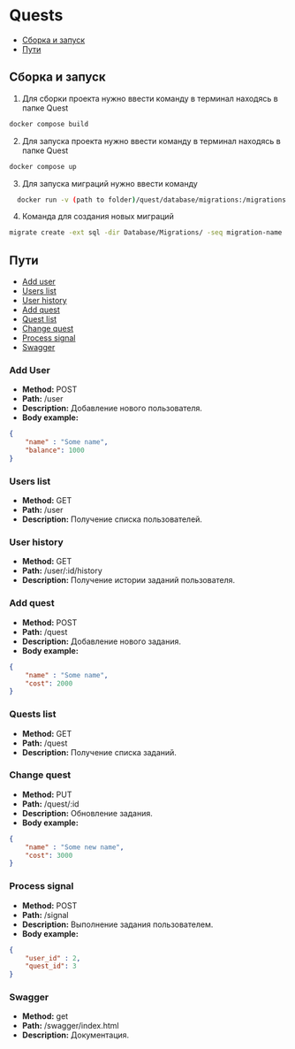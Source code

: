 # Quests
- [Сборка и запуск](#запуск)
- [Пути](#Пути)
## Сборка и запуск
1. Для сборки проекта нужно ввести команду в терминал находясь в папке Quest
```sh
docker compose build
```
2. Для запуска проекта нужно ввести команду в терминал находясь в папке Quest
```sh
docker compose up
```
3. Для запуска миграций нужно ввести команду
```sh
  docker run -v (path to folder)/quest/database/migrations:/migrations --network host migrate/migrate -path=/migrations/ -database "postgres://postgres:postgres@localhost:5432/quests?sslmode=disable" up
```
4. Команда для создания новых миграций
```sh
migrate create -ext sql -dir Database/Migrations/ -seq migration-name
```
## Пути

- [Add user](#add-user)
- [Users list](#users-list)
- [User history](#user-history)
- [Add quest](#add-quest)
- [Quest list](#quests-list)
- [Change quest](#change-quest)
- [Process signal](#process-signal)
- [Swagger](#swagger)

### Add User
- **Method:** POST
- **Path:** /user
- **Description:** Добавление нового пользователя.
- **Body example:**
```json
{
    "name" : "Some name",
    "balance": 1000
}
```

### Users list
- **Method:** GET
- **Path:** /user
- **Description:** Получение списка пользователей.

### User history
- **Method:** GET
- **Path:** /user/:id/history
- **Description:** Получение истории заданий пользователя.

### Add quest
- **Method:** POST
- **Path:** /quest
- **Description:** Добавление нового задания.
- **Body example:**
```json
{
    "name" : "Some name",
    "cost": 2000
}
```

### Quests list
- **Method:** GET
- **Path:** /quest
- **Description:** Получение списка заданий.

### Change quest
- **Method:** PUT
- **Path:** /quest/:id
- **Description:** Обновление задания.
- **Body example:**
```json
{
    "name" : "Some new name",
    "cost": 3000
}
```

### Process signal
- **Method:** POST
- **Path:** /signal
- **Description:** Выполнение задания пользователем.
- **Body example:**
```json
{
    "user_id" : 2,
    "quest_id": 3
}
```

### Swagger
- **Method:** get
- **Path:** /swagger/index.html
- **Description:**  Документация.


